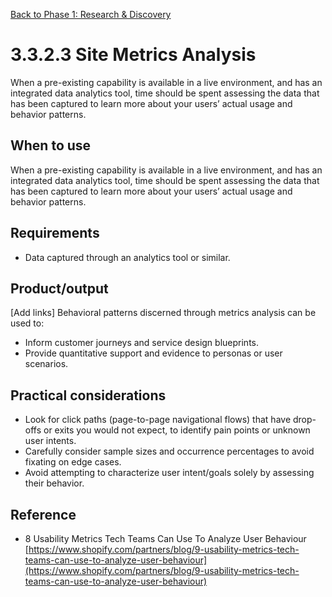[Back to Phase 1: Research & Discovery](3-3-research.md)

# 3.3.2.3 Site Metrics Analysis

When a pre-existing capability is available in a live environment, and has an integrated data analytics tool, time should be spent assessing the data that has been captured to learn more about your users’ actual usage and behavior patterns.

## When to use

When a pre-existing capability is available in a live environment, and has an integrated data analytics tool, time should be spent assessing the data that has been captured to learn more about your users’ actual usage and behavior patterns.

## Requirements

- Data captured through an analytics tool or similar.

## Product/output

[Add links]
Behavioral patterns discerned through metrics analysis can be used to:
- Inform customer journeys and service design blueprints.
- Provide quantitative support and evidence to personas or user scenarios.

## Practical considerations

- Look for click paths (page-to-page navigational flows) that have drop-offs or exits you would not expect, to identify pain points or unknown user intents. 
- Carefully consider sample sizes and occurrence percentages to avoid fixating on edge cases.
- Avoid attempting to characterize user intent/goals solely by assessing their behavior.

## Reference

- 8 Usability Metrics Tech Teams Can Use To Analyze User Behaviour [https://www.shopify.com/partners/blog/9-usability-metrics-tech-teams-can-use-to-analyze-user-behaviour](https://www.shopify.com/partners/blog/9-usability-metrics-tech-teams-can-use-to-analyze-user-behaviour)
